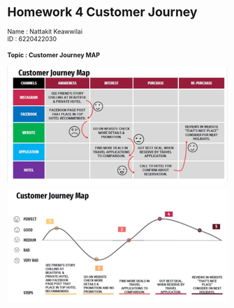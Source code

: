 #   Homework 4 Customer Journey
Name : Nattakit Keawwilai          
ID : 6220422030
#### Topic : Customer Journey MAP

![Screenshot](customerjourney.JPG)

![Screenshot](customerjourney2.JPG)
